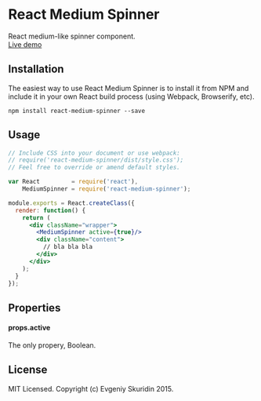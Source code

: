 # React Medium Spinner

React medium-like spinner component.  
[Live demo](http://skurid.in/react-medium-spinner)

## Installation

The easiest way to use React Medium Spinner is to install it from NPM and include it in your own React build process (using Webpack, Browserify, etc).
```
npm install react-medium-spinner --save
```

## Usage

```jsx
// Include CSS into your document or use webpack:
// require('react-medium-spinner/dist/style.css');
// Feel free to override or amend default styles.

var React         = require('react'),
    MediumSpinner = require('react-medium-spinner');

module.exports = React.createClass({
  render: function() {
    return (
      <div className="wrapper">
        <MediumSpinner active={true}/>
        <div className="content">
          // bla bla bla
        </div>
      </div>
    );
  }
});
```

## Properties

#### props.active
The only propery, Boolean.

## License

MIT Licensed. Copyright (c) Evgeniy Skuridin 2015.
